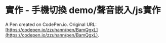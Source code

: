 # 實作 - 手機切換 demo/聲音嵌入/js實作

A Pen created on CodePen.io. Original URL: [https://codepen.io/zzuhann/pen/BamQgxL](https://codepen.io/zzuhann/pen/BamQgxL).


